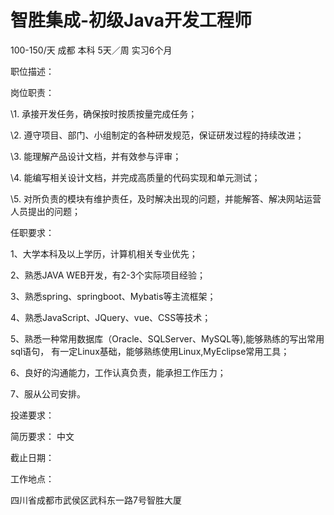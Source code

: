 # 智胜集成-初级Java开发工程师

100-150/天 成都 本科 5天／周 实习6个月

职位描述：

岗位职责：

\1. 承接开发任务，确保按时按质按量完成任务；

\2. 遵守项目、部门、小组制定的各种研发规范，保证研发过程的持续改进；

\3. 能理解产品设计文档，并有效参与评审；

\4. 能编写相关设计文档，并完成高质量的代码实现和单元测试；

\5. 对所负责的模块有维护责任，及时解决出现的问题，并能解答、解决网站运营人员提出的问题；

任职要求：

1、大学本科及以上学历，计算机相关专业优先；

2、熟悉JAVA WEB开发，有2-3个实际项目经验；

3、熟悉spring、springboot、Mybatis等主流框架；

4、熟悉JavaScript、JQuery、vue、CSS等技术；

5、熟悉一种常用数据库（Oracle、SQLServer、MySQL等),能够熟练的写出常用sql语句， 有一定Linux基础，能够熟练使用Linux,MyEclipse常用工具；

6、良好的沟通能力，工作认真负责，能承担工作压力；

7、服从公司安排。

投递要求：

简历要求： 中文

截止日期：

工作地点：

四川省成都市武侯区武科东一路7号智胜大厦